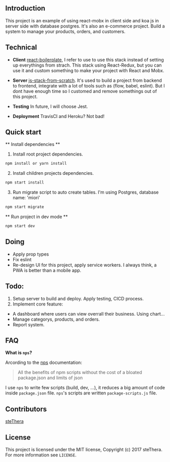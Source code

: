 ## Introduction

This project is an example of using react-mobx in client side and koa js in server side with database postgres.
It's also an e-commerce project. Build a system to manage your products, orders, and customers.

## Technical

- **Client** [react-boilerplate](https://github.com/react-boilerplate/react-boilerplate), I refer to use to use this stack instead of setting up everythings from strach. This stack using React-Redux, but you can use it and custom something to make your project with React and Mobx.

- **Server** [js-stack-from-scratch](https://github.com/verekia/js-stack-from-scratch). It's used to build a project from backend to frontend, integrate with a lot of tools such as (flow, babel, eslint). But I dont have enough time so I customed and remove somethings out of this project.

- **Testing** In future, I will choose Jest.

- **Deployment** TravisCI and Heroku? Not bad!

## Quick start

** Install dependencies **
1. Install root project dependencies.
```js
npm install or yarn install
````

2. Install children projects dependencies.
```js
npm start install
```

3. Run migrate script to auto create tables. I'm using Postgres, database name: 'miori'
```js
npm start migrate
```
** Run project in dev mode **
```js
npm start dev
```

## Doing
- Apply prop types
- Fix eslint
- Re-design UI for this project, apply service workers. I always think, a PWA is better than a mobile app.

## Todo:
1. Setup server to build and deploy. Apply testing, CICD process.
2. Implement core feature:
- A dashboard where users can view overrall their business. Using chart...
- Manage categorys, products, and orders.
- Report system.

## FAQ

**What is `nps`?**

Arcording to the [nps](https://github.com/kentcdodds/nps) documentation:
> All the benefits of npm scripts without the cost of a bloated package.json and limits of json

I use `nps` to write few scripts (build, dev, ...), it reduces a big amount of code inside `package.json` file. `nps`'s scripts are written `package-scripts.js` file.

## Contributors

[steThera](https://www.facebook.com/duy.han.944)

## License

This project is licensed under the MIT license, Copyright (c) 2017 steThera. 
For more information see `LICENSE`.